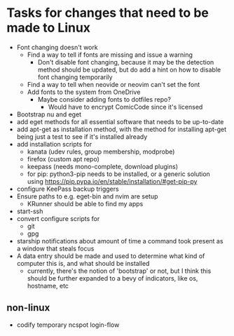 # Tasks for changes that need to be made to Linux

- Font changing doesn't work
  - Find a way to tell if fonts are missing and issue a warning
    - Don't disable font changing, because it may be the detection method should be updated, but do add a hint on how to disable font changing temporarily
  - Find a way to tell when neovide or neovim can't set the font
  - Add fonts to the system from OneDrive
    - Maybe consider adding fonts to dotfiles repo?
      - Would have to encrypt ComicCode since it's licensed
- Bootstrap nu and eget
- add eget methods for all essential software that needs to be up-to-date
- add apt-get as installation method, with the method for installing apt-get being just a test to see if it's installed already
- add installation scripts for
  - kanata (udev rules, group membership, modprobe)
  - firefox (custom apt repo)
  - keepass (needs mono-complete, download plugins)
  - for pip: python3-pip needs to be installed, or a generic solution using <https://pip.pypa.io/en/stable/installation/#get-pip-py>
- configure KeePass backup triggers
- Ensure paths to e.g. eget-bin and  nvim are setup
  - KRunner should be able to find my apps
- start-ssh
- convert configure scripts for
  - git
  - gpg
- starship notifications about amount of time a command took present as a window that steals focus
- A data entry should be made and used to determine what kind of computer this is, and what should be installed
  - currently, there's the notion of 'bootstrap' or not, but I think this should be further expanded to a bevy of indicators, like os, hostname, etc

## non-linux

- codify temporary ncspot login-flow
